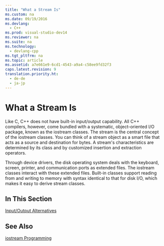 ```yaml
---
title: "What a Stream Is"
ms.custom: na
ms.date: 09/19/2016
ms.devlang: 
  - C++
ms.prod: visual-studio-dev14
ms.reviewer: na
ms.suite: na
ms.technology: 
  - devlang-cpp
ms.tgt_pltfrm: na
ms.topic: article
ms.assetid: a7e661e9-6cd1-4543-a9a4-c58ee9fd32f3
caps.latest.revision: 9
translation.priority.ht: 
  - de-de
  - ja-jp
---
```

# What a Stream Is
Like C, C++ does not have built-in input/output capability. All C++ compilers, however, come bundled with a systematic, object-oriented I/O package, known as the iostream classes. The stream is the central concept of the iostream classes. You can think of a stream object as a smart file that acts as a source and destination for bytes. A stream's characteristics are determined by its class and by customized insertion and extraction operators.  
  
 Through device drivers, the disk operating system deals with the keyboard, screen, printer, and communication ports as extended files. The iostream classes interact with these extended files. Built-in classes support reading from and writing to memory with syntax identical to that for disk I/O, which makes it easy to derive stream classes.  
  
## In This Section  
 [Input/Output Alternatives](../vs140/Input-Output-Alternatives.md)  
  
## See Also  
 [iostream Programming](../vs140/iostream-Programming.md)